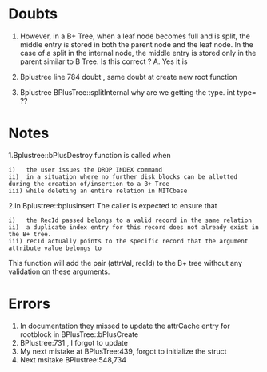 # Doubts
1. However, in a B+ Tree, when a leaf node becomes full and is split, the middle entry is stored in both the parent node and the leaf node. In the case of a split in the internal node, the middle entry is stored only in the parent similar to B Tree. Is this correct ?
A. Yes it is

2. Bplustree line 784 doubt , same doubt at create new root function
3. Bplustree BPlusTree::splitInternal why are we getting the type. int type= ??

# Notes
1.Bplustree::bPlusDestroy function is called when

    i)   the user issues the DROP INDEX command
    ii)  in a situation where no further disk blocks can be allotted during the creation of/insertion to a B+ Tree
    iii) while deleting an entire relation in NITCbase
2.In Bplustree::bplusinsert The caller is expected to ensure that

    i)   the RecId passed belongs to a valid record in the same relation
    ii)  a duplicate index entry for this record does not already exist in the B+ tree.
    iii) recId actually points to the specific record that the argument attribute value belongs to

This function will add the pair (attrVal, recId) to the B+ tree without any validation on these arguments.

# Errors
1. In documentation they missed to update the attrCache entry for rootblock in BPlusTree::bPlusCreate
2. BPlustree:731 , I forgot to update
3. My next mistake at BPlusTree:439, forgot to initialize the struct
4. Next msitake BPlustree:548,734 
